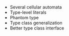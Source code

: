- Several cellular automata
- Type-level literals
- Phantom type
- Type class generalization
- Better type class interface
